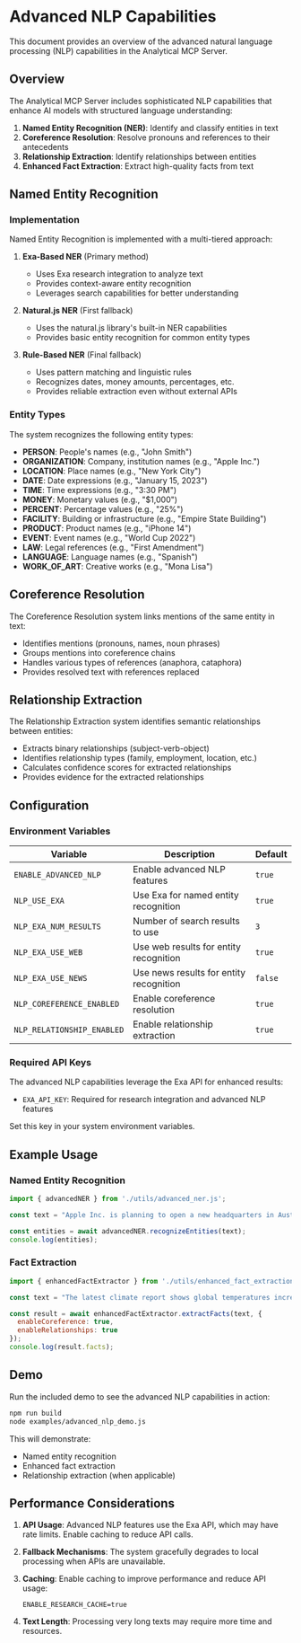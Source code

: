 # Advanced NLP Capabilities

This document provides an overview of the advanced natural language processing (NLP) capabilities in the Analytical MCP Server.

## Overview

The Analytical MCP Server includes sophisticated NLP capabilities that enhance AI models with structured language understanding:

1. **Named Entity Recognition (NER)**: Identify and classify entities in text
2. **Coreference Resolution**: Resolve pronouns and references to their antecedents
3. **Relationship Extraction**: Identify relationships between entities
4. **Enhanced Fact Extraction**: Extract high-quality facts from text

## Named Entity Recognition

### Implementation

Named Entity Recognition is implemented with a multi-tiered approach:

1. **Exa-Based NER** (Primary method)
   - Uses Exa research integration to analyze text
   - Provides context-aware entity recognition
   - Leverages search capabilities for better understanding

2. **Natural.js NER** (First fallback)
   - Uses the natural.js library's built-in NER capabilities
   - Provides basic entity recognition for common entity types

3. **Rule-Based NER** (Final fallback)
   - Uses pattern matching and linguistic rules
   - Recognizes dates, money amounts, percentages, etc.
   - Provides reliable extraction even without external APIs

### Entity Types

The system recognizes the following entity types:

- **PERSON**: People's names (e.g., "John Smith")
- **ORGANIZATION**: Company, institution names (e.g., "Apple Inc.")
- **LOCATION**: Place names (e.g., "New York City")
- **DATE**: Date expressions (e.g., "January 15, 2023")
- **TIME**: Time expressions (e.g., "3:30 PM")
- **MONEY**: Monetary values (e.g., "$1,000")
- **PERCENT**: Percentage values (e.g., "25%")
- **FACILITY**: Building or infrastructure (e.g., "Empire State Building")
- **PRODUCT**: Product names (e.g., "iPhone 14")
- **EVENT**: Event names (e.g., "World Cup 2022")
- **LAW**: Legal references (e.g., "First Amendment")
- **LANGUAGE**: Language names (e.g., "Spanish")
- **WORK_OF_ART**: Creative works (e.g., "Mona Lisa")

## Coreference Resolution

The Coreference Resolution system links mentions of the same entity in text:

- Identifies mentions (pronouns, names, noun phrases)
- Groups mentions into coreference chains
- Handles various types of references (anaphora, cataphora)
- Provides resolved text with references replaced

## Relationship Extraction

The Relationship Extraction system identifies semantic relationships between entities:

- Extracts binary relationships (subject-verb-object)
- Identifies relationship types (family, employment, location, etc.)
- Calculates confidence scores for extracted relationships
- Provides evidence for the extracted relationships

## Configuration

### Environment Variables

| Variable | Description | Default |
|----------|-------------|---------|
| `ENABLE_ADVANCED_NLP` | Enable advanced NLP features | `true` |
| `NLP_USE_EXA` | Use Exa for named entity recognition | `true` |
| `NLP_EXA_NUM_RESULTS` | Number of search results to use | `3` |
| `NLP_EXA_USE_WEB` | Use web results for entity recognition | `true` |
| `NLP_EXA_USE_NEWS` | Use news results for entity recognition | `false` |
| `NLP_COREFERENCE_ENABLED` | Enable coreference resolution | `true` |
| `NLP_RELATIONSHIP_ENABLED` | Enable relationship extraction | `true` |

### Required API Keys

The advanced NLP capabilities leverage the Exa API for enhanced results:

- `EXA_API_KEY`: Required for research integration and advanced NLP features

Set this key in your system environment variables.

## Example Usage

### Named Entity Recognition

```javascript
import { advancedNER } from './utils/advanced_ner.js';

const text = "Apple Inc. is planning to open a new headquarters in Austin, Texas. Tim Cook, the CEO of Apple, announced this decision last week.";

const entities = await advancedNER.recognizeEntities(text);
console.log(entities);
```

### Fact Extraction

```javascript
import { enhancedFactExtractor } from './utils/enhanced_fact_extraction.js';

const text = "The latest climate report shows global temperatures increased by 1.5°C since pre-industrial times.";

const result = await enhancedFactExtractor.extractFacts(text, {
  enableCoreference: true,
  enableRelationships: true
});
console.log(result.facts);
```

## Demo

Run the included demo to see the advanced NLP capabilities in action:

```bash
npm run build
node examples/advanced_nlp_demo.js
```

This will demonstrate:
- Named entity recognition
- Enhanced fact extraction
- Relationship extraction (when applicable)

## Performance Considerations

1. **API Usage**: Advanced NLP features use the Exa API, which may have rate limits. Enable caching to reduce API calls.

2. **Fallback Mechanisms**: The system gracefully degrades to local processing when APIs are unavailable.

3. **Caching**: Enable caching to improve performance and reduce API usage:
   ```
   ENABLE_RESEARCH_CACHE=true
   ```

4. **Text Length**: Processing very long texts may require more time and resources.
